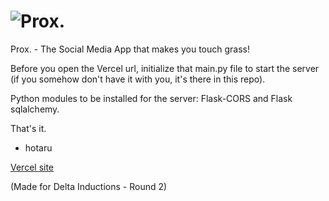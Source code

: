 # ![Prox.](https://github.com/hotaru-hspr/Prox/Assets/logo.png)
Prox. - The Social Media App that makes you touch grass!

Before you open the Vercel url, initialize that main.py file to start the server (if you somehow don't have it with you, it's there in this repo).

Python modules to be installed for the server: Flask-CORS and Flask sqlalchemy.

That's it.

- hotaru

[Vercel site](https://prox-by-hotaru.vercel.app/)


(Made for Delta Inductions - Round 2)
